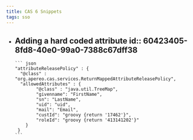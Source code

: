 ```yaml
---
title: CAS 6 Snippets
tags: sso
---
```


- **Adding a hard coded attribute**
  id:: 60423405-8fd8-40e0-99a0-7388c67dff38
	-
	  ``` json
	  "attributeReleasePolicy" : {
	    "@class" : "org.apereo.cas.services.ReturnMappedAttributeReleasePolicy",
	    "allowedAttributes" : {
	          "@class" : "java.util.TreeMap",
	          "givenname": "FirstName",
	          "sn": "LastName",
	          "uid": "uid",
	          "mail": "Email",
	          "custId": "groovy {return '17462'}",
	          "roleId": "groovy {return '413141202'}"
	      }
	   }
	  ```